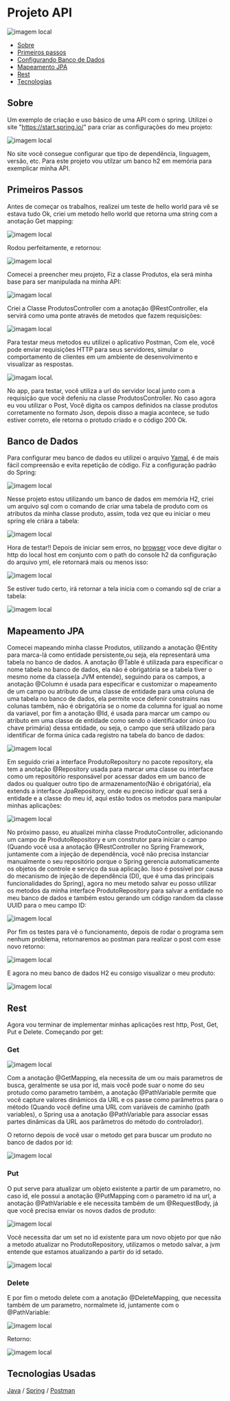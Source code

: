 # Projeto API

![imagem local](/imagem_readme/bancodedados/springframework.png)

 - [Sobre](#Sobre) 
 - [Primeiros passos](#Primeiros-Passos)
 - [Configurando Banco de Dados](#Banco-de-Dados)
 - [Mapeamento JPA](#Mapeamento-JPA)
 - [Rest](#Rest)
 - [Tecnologias](#tecnologias-usadas)
   


## Sobre

 Um exemplo de criação e uso básico de uma API com o spring. Utilizei o site "https://start.spring.io/" para criar as configurações do meu projeto:

![imagem local](imagem_readme/start_spring.png)

No site você consegue configurar que tipo de dependência, linguagem, versão, etc. Para este projeto vou utilzar um banco h2 em memória para exemplicar minha API.

## Primeiros Passos

 Antes de começar os trabalhos, realizei um teste de hello world para vê se estava tudo Ok, criei um metodo hello world que retorna uma string com a anotação Get mapping: 

![imagem local](imagem_readme/metodo_helloworld.png)

Rodou perfeitamente, e retornou: 

![imagem local](imagem_readme/helloworld.png)

Comecei a preencher meu projeto, Fiz a classe Produtos, ela será minha base para ser manipulada na minha API:

![imagam local](/imagem_readme/classe_produtos/atributos.png)

Criei a Classe ProdutosController com a anotação @RestController, ela servirá como uma ponte através de metodos que fazem requisições: 

![imagam local](/imagem_readme/classe_controller/post_salvar.png)

Para testar meus metodos eu utilizei o aplicativo Postman, Com ele, você pode enviar requisições HTTP para seus servidores, simular o comportamento de clientes em um ambiente de desenvolvimento e visualizar as respostas. 

![imagam local](/imagem_readme/postman/postman_salvar1.png).

No app, para testar, você utiliza a url do servidor local junto com a requisição que você defeniu na classe ProdutosController. No caso agora eu vou utilizar o Post, Você digita os campos definidos na classe produtos corretamente no formato Json, depois disso a magia acontece, se tudo estiver correto, ele retorna o protudo criado e o código 200 Ok. 

## Banco de Dados

 Para configurar meu banco de dados eu utilizei o arquivo [Yamal](https://pt.wikipedia.org/wiki/YAML), é de mais fácil compreensão e evita repetição de código. Fiz a configuração padrão do Spring:

 ![imagem local](/imagem_readme/bancodedados/configuração.png)

 Nesse projeto estou utilizando um banco de dados em memória H2, criei um arquivo sql com o comando de criar uma tabela de produto com os atributos da minha classe produto, assim, toda vez que eu iniciar o meu spring ele criára a tabela:

![imagem local](/imagem_readme/bancodedados/configuração2.png)

Hora de testar!! Depois de iniciar sem erros, no [browser](https://tecnoblog.net/responde/o-que-e-um-browser/) voce deve digitar o http do local host em conjunto com o path do console h2 da configuração do arquivo yml, ele retornará mais ou menos isso:

![imagem local](/imagem_readme/bancodedados/console.png)

Se estiver tudo certo, irá retornar a tela inicia com o comando sql de criar a tabela:

![imagem local](/imagem_readme/bancodedados/bancodedadostelainicial.png)

## Mapeamento JPA

 Comecei mapeando minha classe Produtos, utilizando a anotação @Entity para marca-lá como entidade persistente,ou seja, ela representará uma tabela no banco de dados. A anotação @Table é utilizada para especificar o nome tabela no banco de dados, ela não é obrigatória se a tabela tiver o mesmo nome da classe(a JVM entende), seguindo para os campos, a anotação @Column é usada para especificar e customizar o mapeamento de um campo ou atributo de uma classe de entidade para uma coluna de uma tabela no banco de dados, ela permite voce defenir constrains nas colunas também, não é obrigatória se o nome da columna for igual ao nome da variavel, por fim a anotação @Id, é usada para marcar um campo ou atributo em uma classe de entidade como sendo o identificador único (ou chave primária) dessa entidade, ou seja, o campo que será utilizado para identificar de forma única cada registro na tabela do banco de dados: 

![imagem local](/imagem_readme/JPA/classeproduto.png)

Em seguido criei a interface ProdutoRepository no pacote repository, ela tem a anotação @Repository usada para marcar uma classe ou interface como um repositório responsável por acessar dados em um banco de dados ou qualquer outro tipo de armazenamento(Não é obrigatória), ela extends a interface JpaRepository, onde eu preciso indicar qual será a entidade e a classe do meu id, aqui estão todos os metodos para manipular minhas aplicações: 

![imagem local](/imagem_readme/JPA/interfaceProdutoRepository.png)

No próximo passo, eu atualizei minha classe ProdutoController, adicionando um campo de ProdutoRepository e um construtor para iniciar o campo (Quando você usa a anotação @RestController no Spring Framework, juntamente com a injeção de dependência, você não precisa instanciar manualmente o seu repositório porque o Spring gerencia automaticamente os objetos de controle e serviço da sua aplicação. Isso é possível por causa do mecanismo de injeção de dependência (DI), que é uma das principais funcionalidades do Spring), agora no meu metodo salvar eu posso utilizar os metodos da minha interface ProdutoRepository para salvar a entidade no meu banco de dados e também estou gerando um código random da classe UUID para o meu campo ID: 

![imagem local](/imagem_readme/JPA/classeProdutoController.png)

Por fim os testes para vê o funcionamento, depois de rodar o programa sem nenhum problema, retornaremos ao postman para realizar o post com esse novo retorno:

![imagem local](/imagem_readme/JPA/postmanatt.png)


E agora no meu banco de dados H2 eu consigo visualizar o meu produto:

![imagem local](/imagem_readme/JPA/retornoh2.png)

## Rest

 Agora vou terminar de implementar minhas aplicações rest http, Post, Get, Put e Delete. Começando por get:  


### Get

 ![imagem local](/imagem_readme/Rest/getObtendoPorId.png)

 Com a anotação @GetMapping, ela necessita de um ou mais parametros de busca, geralmente se usa por id, mais você pode suar o nome do seu protudo como parametro também, a anotação @PathVariable permite que você capture valores dinâmicos da URL e os passe como parâmetros para o método (Quando você define uma URL com variáveis de caminho (path variables), o Spring usa a anotação @PathVariable para associar essas partes dinâmicas da URL aos parâmetros do método do controlador).

 O retorno depois de você usar o metodo get para buscar um produto no banco de dados por id: 

 ![imagem local](/imagem_readme/Rest/postmanget.png)

 ### Put

 O put serve para atualizar um objeto existente a partir de um parametro, no caso id, ele possui a anotação @PutMapping com o parametro id na url, a anotação @PathVariable e ele necessita também de um @RequestBody, já que você precisa enviar os novos dados de produto:

 ![imagem local](/imagem_readme/Rest/atualizarporid.png) 

 Você necessita dar um set no id existente para um novo objeto por que não a metodo atualizar no ProdutoRepository, utilizamos o metodo salvar, a jvm entende que estamos atualizando a partir do id setado.

![imagem local](/imagem_readme/Rest/postmanatualizarporid.png)

### Delete

 E por fim o metodo delete com a anotação @DeleteMapping, que necessita também de um parametro, normalmete id, juntamente com o @PathVariable:

![imagem local](/imagem_readme/Rest/restdeleteporid.png) 

Retorno: 

![imagem local](/imagem_readme/Rest/postmandeleteporid.png)

## Tecnologias Usadas
[Java](https://pt.wikipedia.org/wiki/Java_(linguagem_de_programa%C3%A7%C3%A3o)) / [Spring](https://pt.wikipedia.org/wiki/Spring_Framework)  / [Postman](https://en.wikipedia.org/wiki/Postman_(software))  
